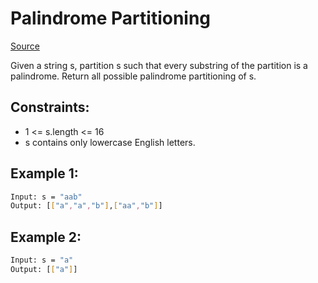 # Palindrome Partitioning
[Source](https://leetcode.com/problems/palindrome-partitioning/)

Given a string s, partition s such that every substring of the partition is a palindrome. Return all possible palindrome partitioning of s.

## Constraints:

 - 1 <= s.length <= 16
 - s contains only lowercase English letters.

## Example 1:
```sh
Input: s = "aab"
Output: [["a","a","b"],["aa","b"]]
```

## Example 2:
```sh
Input: s = "a"
Output: [["a"]]
```